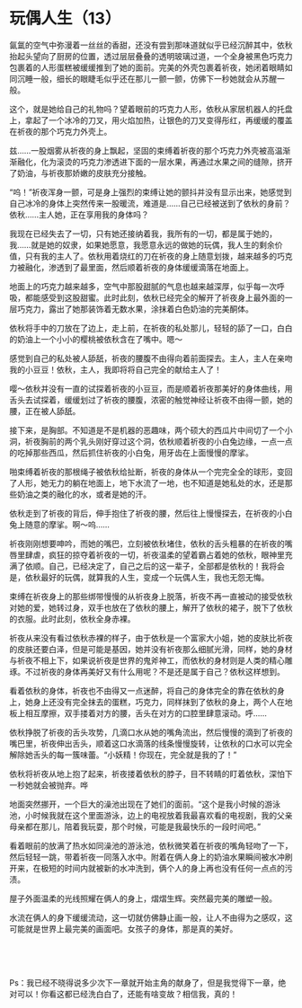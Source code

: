 # 玩偶人生（13）

氤氲的空气中弥漫着一丝丝的香甜，还没有尝到那味道就似乎已经沉醉其中，依秋抬起头望向了厨房的位置，透过层层叠叠的透明玻璃过道，一个全身被黑色巧克力包裹着的人形蛋糕被缓缓推到了她的面前。完美的外壳包裹着祈夜，她闭着眼睛如同沉睡一般，细长的眼睫毛似乎还在那儿一颤一颤，仿佛下一秒她就会从苏醒一般。

这个，就是她给自己的礼物吗？望着眼前的巧克力人形，依秋从家居机器人的托盘上，拿起了一个冰冷的刀叉，用火焰加热，让银色的刀叉变得彤红，再缓缓的覆盖在祈夜的那个巧克力外壳上。

兹……一股烟雾从祈夜的身上飘起，坚固的束缚着祈夜的那个巧克力外壳被高温渐渐融化，化为滚烫的巧克力渗透进下面的一层水果，再通过水果之间的缝隙，挤开了奶油，与祈夜那娇嫩的皮肤充分接触。

“呜！”祈夜浑身一颤，可是身上强烈的束缚让她的颤抖并没有显示出来，她感觉到自己冰冷的身体上突然传来一股暖流，难道是……自己已经被送到了依秋的身前？依秋……主人她，正在享用我的身体吗？

我现在已经失去了一切，只有她还接纳着我，我所有的一切，都是属于她的，我……就是她的奴隶，如果她愿意，我愿意永远的做她的玩偶，我人生的剩余价值，只有我的主人了。依秋用着烧红的刀在祈夜的身上随意划拨，越来越多的巧克力被融化，渗透到了最里面，然后顺着祈夜的身体缓缓滴落在地面上。

地面上的巧克力越来越多，空气中那股甜腻的气息也越来越深厚，似乎每一次呼吸，都能感受到这股甜蜜。此时此刻，依秋已经完全的解开了祈夜身上最外面的一层巧克力，露出了她那装饰着无数水果，涂抹着白色奶油的完美酮体。

依秋将手中的刀放在了边上，走上前，在祈夜的私处那儿，轻轻的舔了一口，白白的奶油上一个小小的樱桃被依秋含在了嘴中。嗯～

感觉到自己的私处被人舔舐，祈夜的腰腹不由得向着前面探去。主人，主人在亲吻我的小豆豆！依秋，主人，我即将将自己完全的献给主人了！

嘤～依秋并没有一直的试探着祈夜的小豆豆，而是顺着祈夜那美好的身体曲线，用舌头去试探着，缓缓划过了祈夜的腰腹，浓密的触觉神经让祈夜不由得一颤，她的腰，正在被人舔舐。

接下来，是胸部。不知道是不是机器的恶趣味，两个硕大的西瓜片中间切了一个小洞，祈夜胸前的两个乳头刚好穿过这个洞，依秋顺着祈夜的小白兔边缘，一点一点的吃掉那些西瓜，然后抓住祈夜的小白兔，用牙齿在上面慢慢的摩挲。

啪束缚着祈夜的那根绳子被依秋给扯断，祈夜的身体从一个完完全全的球形，变回了人形，她无力的躺在地面上，地下水流了一地，也不知道是她私处的水，还是那些奶油之类的融化的水，或者是她的汗。

依秋走到了祈夜的背后，伸手抱住了祈夜的腰，然后往上慢慢探去，在祈夜的小白兔上随意的摩挲。啊～呜……

祈夜刚刚想要呻吟，而她的嘴巴，立刻被依秋堵住，依秋的舌头粗暴的在祈夜的嘴唇里肆虐，疯狂的掠夺着祈夜的一切，祈夜温柔的望着霸占着她的依秋，眼神里充满了依顺。自己，已经决定了，自己之后的这一辈子，全部都是依秋的！我将会是，依秋最好的玩偶，就算我的人生，变成一个玩偶人生，我也无怨无悔。

束缚在祈夜身上的那些绑带慢慢的从祈夜身上脱落，祈夜不再一直被动的接受依秋对她的爱，她转过身，双手也放在了依秋的腰上，解开了依秋的裙子，脱下了依秋的衣服。此时此刻，依秋全身赤裸。

祈夜从来没有看过依秋赤裸的样子，由于依秋是一个富家大小姐，她的皮肤比祈夜的皮肤还要白泽，但是可能是基因，她并没有祈夜那么细腻光滑，同样，她的身材与祈夜不相上下，如果说祈夜是世界的鬼斧神工，而依秋的身材则是人类的精心雕琢。不过祈夜的身体再美好又有什么用呢？不是还是属于自己？依秋这样想到。

看着依秋的身体，祈夜也不由得又一点迷醉，将自己的身体完全的靠在依秋的身上，她身上还没有完全抹去的蛋糕，巧克力，同样抹到了依秋的身上，两个人在地板上相互摩擦，双手搂着对方的腰，舌头在对方的口腔里肆意滚动。呼……

依秋挣脱了祈夜的舌头攻势，几滴口水从她的嘴角流出，然后慢慢的滴到了祈夜的嘴巴里，祈夜伸出舌头，顺着这口水滴落的线条慢慢旋转，让依秋的口水可以完全解除她舌头的每一簇味蕾。“小妖精！你现在，完全就是我的了！”

依秋将祈夜从地上抱了起来，祈夜搂着依秋的脖子，目不转睛的盯着依秋，深怕下一秒她就会被抛弃。哗

地面突然挪开，一个巨大的澡池出现在了她们的面前。“这个是我小时候的游泳池，小时候我就在这个里面游泳，边上的电视放着我最喜欢看的电视剧，我的父亲母亲都在那儿，陪着我玩耍，那个时候，可能是我最快乐的一段时间吧。”

看着眼前的放满了热水如同澡池的游泳池，依秋微笑着在祈夜的嘴角轻吻了一下，然后轻轻一跳，带着祈夜一同落入水中。附着在俩人身上的奶油水果瞬间被水冲刷开来，在极短的时间内就被新的水冲洗到，俩个人的身上再也没有任何一点点的污渍。

屋子外面温柔的光线照耀在俩人的身上，熠熠生辉。突然最完美的雕塑一般。

水流在俩人的身下缓缓流动，这一切就仿佛静止画一般，让人不由得为之感叹，这可能就是世界上最完美的画面吧。女孩子的身体，那是真的美好。

  

  

Ps：我已经不晓得说多少次下一章就开始主角的献身了，但是我觉得下一章，绝对可以！你看这都已经洗白白了，还能有啥变故？相信我，真的！

